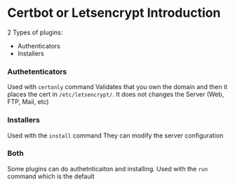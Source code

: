# Certbot or Letsencrypt Introduction

2 Types of plugins:

- Authenticators
- Installers

### Authetenticators
Used with `certonly` command
Validates that you own the domain and then it places the cert in `/etc/letsencrypt/`.
It does not changes the Server (Web, FTP, Mail, etc)

### Installers
Used with the `install` command
They can modify the server configuration

### Both
Some plugins can do authetnticaiton and installing.
Used with the `run` command which is the default




